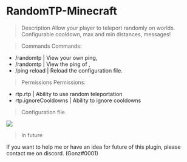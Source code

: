# RandomTP-Minecraft


> Description
Allow your player to teleport randomly on worlds. Configurable cooldown, max and min distances, messages!

> Commands
Commands:
- /randomtp | View your own ping,
- /randomtp <user> | View the ping of <user>,
- /ping reload | Reload the configuration file.

> Permissions
Permissions:
- rtp.rtp | Ability to use random teleportation
- rtp.ignoreCooldowns | Ability to ignore cooldowns

> Configuration file

<img src="https://cdn.discordapp.com/attachments/809003049166831633/811494961316757514/Capture.PNG">
 
> In future

If you want to help me or have an idea for future of this plugin, please contact me on discord. (Gonz#0001)


